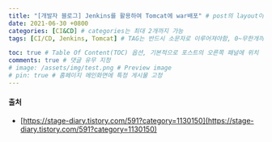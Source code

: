 ```yaml
---
title: "[개발자 블로그] Jenkins를 활용하여 Tomcat에 war배포" # post의 layout이 기본적으로 post로 설정되어있어서 Front Matter에 따로 layout변수를 만들어 주지 않아도 됨
date: 2021-06-30 +0800
categories: [CI&CD] # categories는 최대 2개까지 가능
tags: [CI/CD, Jenkins, Tomcat] # TAG는 반드시 소문자로 이루어져야함, 0~무한개까지 지정 가능

toc: true # Table Of Content(TOC) 옵션, 기본적으로 포스트의 오른쪽 패널에 위치
comments: true # 댓글 유무 지정
# image: /assets/img/test.png # Preview image
# pin: true # 홈페이지 메인화면에 특정 게시물 고정
---
```


#### 출처
- [https://stage-diary.tistory.com/591?category=1130150](https://stage-diary.tistory.com/591?category=1130150)
